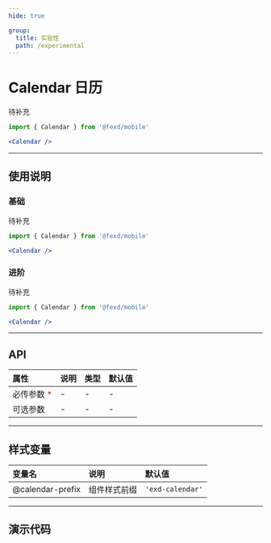 ```yaml
---
hide: true

group:
  title: 实验性
  path: /experimental
---
```


# Calendar 日历 <ImportCost name="Calendar" />

待补充

<!-- prettier-ignore -->
```jsx | pure
import { Calendar } from '@fexd/mobile'

<Calendar />
```

---

## 使用说明

### 基础

待补充

<!-- prettier-ignore -->
```jsx | pure
import { Calendar } from '@fexd/mobile'

<Calendar />
```

### 进阶

待补充

<!-- prettier-ignore -->
```jsx | pure
import { Calendar } from '@fexd/mobile'

<Calendar />
```

---

## API

| 属性                                         | 说明 | 类型 | 默认值 |
| :------------------------------------------- | :--- | :--- | :----- |
| 必传参数 <span style="color: red;">\*</span> | -    | -    | -      |
| 可选参数                                     | -    | -    | -      |

---

## 样式变量

| 变量名           | 说明         | 默认值          |
| :--------------- | :----------- | :-------------- |
| @calendar-prefix | 组件样式前缀 | `'exd-calendar'` |

---

## 演示代码

<code src="./demos/demo1/index.tsx" />
